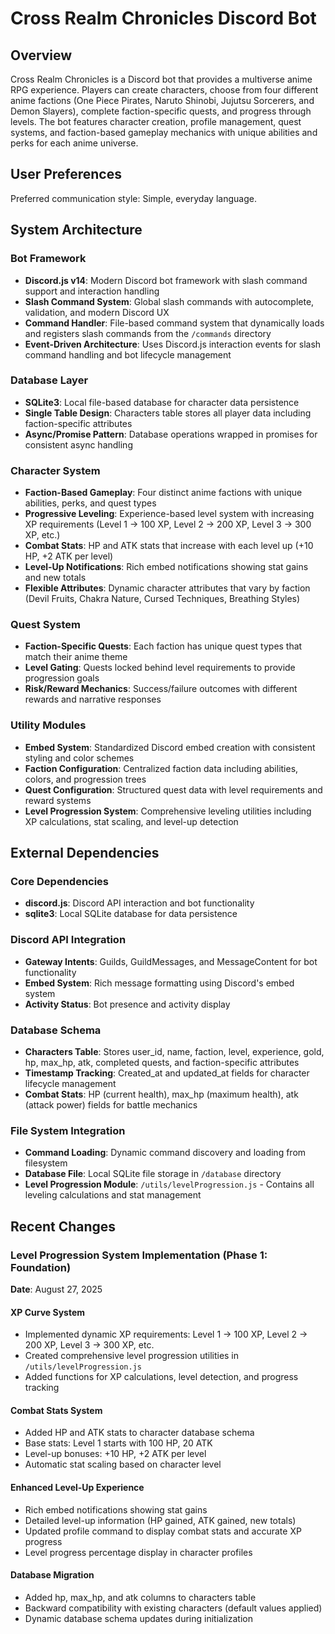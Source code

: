 # Cross Realm Chronicles Discord Bot

## Overview

Cross Realm Chronicles is a Discord bot that provides a multiverse anime RPG experience. Players can create characters, choose from four different anime factions (One Piece Pirates, Naruto Shinobi, Jujutsu Sorcerers, and Demon Slayers), complete faction-specific quests, and progress through levels. The bot features character creation, profile management, quest systems, and faction-based gameplay mechanics with unique abilities and perks for each anime universe.

## User Preferences

Preferred communication style: Simple, everyday language.

## System Architecture

### Bot Framework
- **Discord.js v14**: Modern Discord bot framework with slash command support and interaction handling
- **Slash Command System**: Global slash commands with autocomplete, validation, and modern Discord UX
- **Command Handler**: File-based command system that dynamically loads and registers slash commands from the `/commands` directory
- **Event-Driven Architecture**: Uses Discord.js interaction events for slash command handling and bot lifecycle management

### Database Layer
- **SQLite3**: Local file-based database for character data persistence
- **Single Table Design**: Characters table stores all player data including faction-specific attributes
- **Async/Promise Pattern**: Database operations wrapped in promises for consistent async handling

### Character System
- **Faction-Based Gameplay**: Four distinct anime factions with unique abilities, perks, and quest types
- **Progressive Leveling**: Experience-based level system with increasing XP requirements (Level 1 → 100 XP, Level 2 → 200 XP, Level 3 → 300 XP, etc.)
- **Combat Stats**: HP and ATK stats that increase with each level up (+10 HP, +2 ATK per level)
- **Level-Up Notifications**: Rich embed notifications showing stat gains and new totals
- **Flexible Attributes**: Dynamic character attributes that vary by faction (Devil Fruits, Chakra Nature, Cursed Techniques, Breathing Styles)

### Quest System
- **Faction-Specific Quests**: Each faction has unique quest types that match their anime theme
- **Level Gating**: Quests locked behind level requirements to provide progression goals
- **Risk/Reward Mechanics**: Success/failure outcomes with different rewards and narrative responses

### Utility Modules
- **Embed System**: Standardized Discord embed creation with consistent styling and color schemes
- **Faction Configuration**: Centralized faction data including abilities, colors, and progression trees
- **Quest Configuration**: Structured quest data with level requirements and reward systems
- **Level Progression System**: Comprehensive leveling utilities including XP calculations, stat scaling, and level-up detection

## External Dependencies

### Core Dependencies
- **discord.js**: Discord API interaction and bot functionality
- **sqlite3**: Local SQLite database for data persistence

### Discord API Integration
- **Gateway Intents**: Guilds, GuildMessages, and MessageContent for bot functionality
- **Embed System**: Rich message formatting using Discord's embed system
- **Activity Status**: Bot presence and activity display

### Database Schema
- **Characters Table**: Stores user_id, name, faction, level, experience, gold, hp, max_hp, atk, completed quests, and faction-specific attributes
- **Timestamp Tracking**: Created_at and updated_at fields for character lifecycle management
- **Combat Stats**: HP (current health), max_hp (maximum health), atk (attack power) fields for battle mechanics

### File System Integration
- **Command Loading**: Dynamic command discovery and loading from filesystem
- **Database File**: Local SQLite file storage in `/database` directory
- **Level Progression Module**: `/utils/levelProgression.js` - Contains all leveling calculations and stat management

## Recent Changes

### Level Progression System Implementation (Phase 1: Foundation)
**Date**: August 27, 2025

#### XP Curve System
- Implemented dynamic XP requirements: Level 1 → 100 XP, Level 2 → 200 XP, Level 3 → 300 XP, etc.
- Created comprehensive level progression utilities in `/utils/levelProgression.js`
- Added functions for XP calculations, level detection, and progress tracking

#### Combat Stats System
- Added HP and ATK stats to character database schema
- Base stats: Level 1 starts with 100 HP, 20 ATK
- Level-up bonuses: +10 HP, +2 ATK per level
- Automatic stat scaling based on character level

#### Enhanced Level-Up Experience
- Rich embed notifications showing stat gains
- Detailed level-up information (HP gained, ATK gained, new totals)
- Updated profile command to display combat stats and accurate XP progress
- Level progress percentage display in character profiles

#### Database Migration
- Added hp, max_hp, and atk columns to characters table
- Backward compatibility with existing characters (default values applied)
- Dynamic database schema updates during initialization